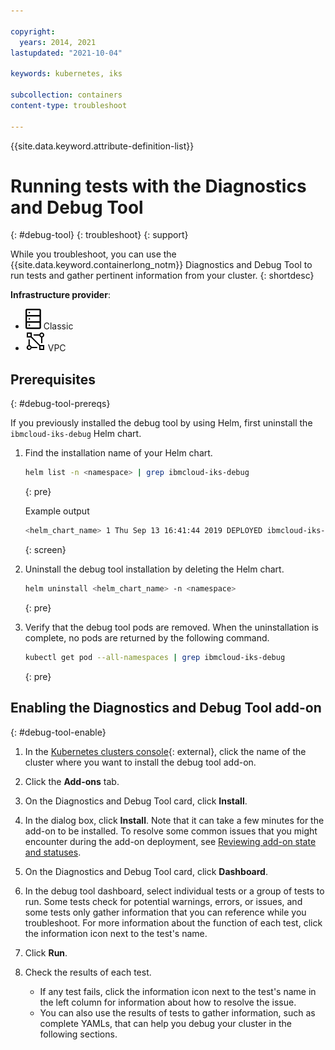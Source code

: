 ```yaml
---

copyright: 
  years: 2014, 2021
lastupdated: "2021-10-04"

keywords: kubernetes, iks

subcollection: containers
content-type: troubleshoot

---
```


{{site.data.keyword.attribute-definition-list}}



# Running tests with the Diagnostics and Debug Tool
{: #debug-tool}
{: troubleshoot}
{: support}

While you troubleshoot, you can use the {{site.data.keyword.containerlong_notm}} Diagnostics and Debug Tool to run tests and gather pertinent information from your cluster.
{: shortdesc}

**Infrastructure provider**:
* ![Classic infrastructure provider icon.](images/icon-classic-2.svg) Classic
* ![VPC infrastructure provider icon.](images/icon-vpc-2.svg) VPC

## Prerequisites
{: #debug-tool-prereqs}

If you previously installed the debug tool by using Helm, first uninstall the `ibmcloud-iks-debug` Helm chart.
1. Find the installation name of your Helm chart.
    ```sh
    helm list -n <namespace> | grep ibmcloud-iks-debug
    ```
    {: pre}

    Example output

    ```sh
    <helm_chart_name> 1 Thu Sep 13 16:41:44 2019 DEPLOYED ibmcloud-iks-debug-1.0.0 default
    ```
    {: screen}

2. Uninstall the debug tool installation by deleting the Helm chart.
    ```sh
    helm uninstall <helm_chart_name> -n <namespace>
    ```
    {: pre}

3. Verify that the debug tool pods are removed. When the uninstallation is complete, no pods are returned by the following command.
    ```sh
    kubectl get pod --all-namespaces | grep ibmcloud-iks-debug
    ```
    {: pre}

## Enabling the Diagnostics and Debug Tool add-on
{: #debug-tool-enable}

1. In the [Kubernetes clusters console](https://cloud.ibm.com/kubernetes/clusters){: external}, click the name of the cluster where you want to install the debug tool add-on.

2. Click the **Add-ons** tab.

3. On the Diagnostics and Debug Tool card, click **Install**.

4. In the dialog box, click **Install**. Note that it can take a few minutes for the add-on to be installed. To resolve some common issues that you might encounter during the add-on deployment, see [Reviewing add-on state and statuses](/docs/containers?topic=containers-debug_addons).

5. On the Diagnostics and Debug Tool card, click **Dashboard**.

6. In the debug tool dashboard, select individual tests or a group of tests to run. Some tests check for potential warnings, errors, or issues, and some tests only gather information that you can reference while you troubleshoot. For more information about the function of each test, click the information icon next to the test's name.

7. Click **Run**.

8. Check the results of each test.
    * If any test fails, click the information icon next to the test's name in the left column for information about how to resolve the issue.
    * You can also use the results of tests to gather information, such as complete YAMLs, that can help you debug your cluster in the following sections.




